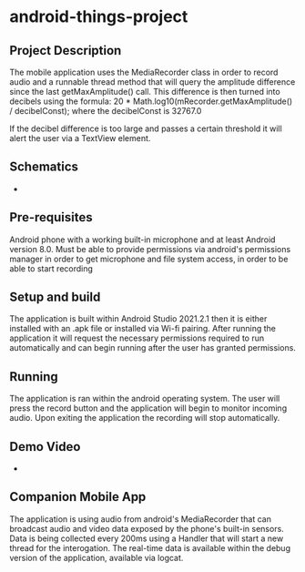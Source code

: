 # android-things-project

## Project Description

The mobile application uses the MediaRecorder class in order to record audio and a runnable thread method that will query the amplitude difference since the last getMaxAmplitude() call. This difference is then turned into decibels using the formula:
20 * Math.log10(mRecorder.getMaxAmplitude() / decibelConst); where the decibelConst is 32767.0

If the decibel difference is too large and passes a certain threshold it will alert the user via a TextView element.

## Schematics
-


## Pre-requisites

Android phone with a working built-in microphone and at least Android version 8.0. Must be able to provide permissions via android's permissions manager in order to get microphone and file system access, in order to be able to start recording

## Setup and build

The application is built within Android Studio 2021.2.1 then it is either installed with an .apk file or installed via Wi-fi pairing. After running the application it will request the necessary permissions required to run automatically and can begin running after the user has granted permissions.

## Running
The application is ran within the android operating system. The user will press the record button and the application will begin to monitor incoming audio.
Upon exiting the application the recording will stop automatically.

## Demo Video
-

## Companion Mobile App
The application is using audio from android's MediaRecorder that can broadcast audio and video data exposed by the phone's built-in sensors. 
Data is being collected every 200ms using a Handler that will start a new thread for the interogation. The real-time data is available within the debug version of the application, available via logcat.


